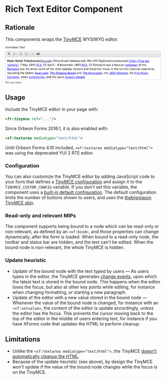 # Rich Text Editor Component

<!-- toc -->

## Rationale

This components wraps the [TinyMCE][1] WYSIWYG editor.

![](images/xbl-tinymce.png)

## Usage

Include the TinyMCE editor in your page with:

```xml
<fr:tinymce ref="..."/>
```

Since Orbeon Forms 2016.1, it is also enabled with:

```xml
<xf:textarea mediatype="text/html">
```

Until Orbeon Forms 4.10 included, `<xf:textarea mediatype="text/html">` was using the deprecated YUI 2 RTE editor.

### Configuration

You can also customize the TinyMCE editor by adding JavaScript code to your form that defines a [TinyMCE configuration][4] and assign it to the `TINYMCE_CUSTOM_CONFIG` variable. If you don't set this variable, the component uses a [built-in default configuration][5]. The default configuration limits the number of buttons shown to users, and uses the [thebigreason TinyMCE skin][6].

### Read-only and relevant MIPs

The component supports being bound to a node which can be read-only or non-relevant, as defined by an `<xf:bind>`, and those properties can change dynamically, after the form is loaded. When bound to a read-only node, the toolbar and status bar are hidden, and the text can't be edited. When the bound node is non-relevant, the whole TinyMCE is hidden.

### Update heuristic

* Update of the bound node with the text typed by users — As users types in the editor, the TinyMCE generates [change events][7], upon which the latest text is stored in the bound node. This happens when the editor loses the focus, but also at other key points while editing, for instance when changing formatting, or starting a new paragraph.
* Update of the editor with a new value stored in the bound node — Whenever the value of the bound node is changed, for instance with an `<xf:setvalue>`, the content of the editor is update accordingly, _unless_ the editor has the focus. This prevents the cursor moving back to the top of the editor in the middle of users entering text, for instance if you have XForms code that updates the HTML to perform cleanup.

## Limitations

* Unlike the `<xf:textarea mediatype="text/html">`, the TinyMCE [doesn't automatically cleanup the HTML][8].
* Because of the update heuristic (see above), by design the TinyMCE won't update if the value of the bound node changes while the focus is on the TinyMCE.

[1]: http://www.tinymce.com/
[4]: http://www.tinymce.com/wiki.php/Configuration
[5]: https://github.com/orbeon/orbeon-forms/blob/master/src/resources-packaged/xbl/orbeon/tinymce/tinymce-config.js
[6]: http://thebigreason.com/blog/2008/09/29/thebigreason-tinymce-skin
[7]: http://www.tinymce.com/wiki.php/API3:event.tinymce.Editor.onChange
[8]: https://github.com/orbeon/orbeon-forms/issues/23
